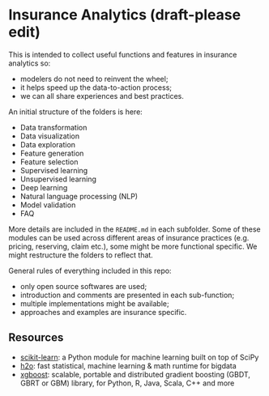 # Insurance Analytics (draft-please edit)

This is intended to collect useful functions and features in insurance analytics so:

* modelers do not need to reinvent the wheel;
* it helps speed up the data-to-action process;
* we can all share experiences and best practices. 

An initial structure of the folders is here:

* Data transformation
* Data visualization
* Data exploration
* Feature generation
* Feature selection
* Supervised learning
* Unsupervised learning
* Deep learning
* Natural language processing (NLP)
* Model validation
* FAQ 

More details are included in the `README.md` in each subfolder. Some of these modules can be used across different areas of insurance practices (e.g. pricing, reserving, claim etc.), some might be more functional specific. We might restructure the folders to reflect that. 

General rules of everything included in this repo:
* only open source softwares are used;
* introduction and comments are presented in each sub-function;
* multiple implementations might be available;
* approaches and examples are insurance specific.


## Resources

* [scikit-learn](https://github.com/scikit-learn/scikit-learn): a Python module for machine learning built on top of SciPy
* [h2o](https://github.com/h2oai/h2o-2): fast statistical, machine learning & math runtime for bigdata
* [xgboost](https://github.com/dmlc/xgboost): scalable, portable and distributed gradient boosting (GBDT, GBRT or GBM) library, for Python, R, Java, Scala, C++ and more
